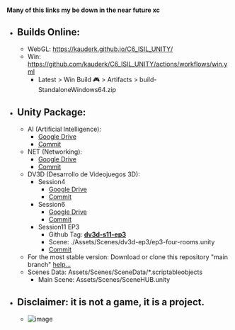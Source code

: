 #### Many of this links my be down in the near future xc

- ## Builds Online:
    - WebGL: https://kauderk.github.io/C6_ISIL_UNITY/
    - Win: https://github.com/kauderk/C6_ISIL_UNITY/actions/workflows/win.yml
        - Latest > Win Build 🎮 > Artifacts > build-StandaloneWindows64.zip

- ## Unity Package:
    - AI (Artificial Intelligence): 
        - [Google Drive](https://drive.google.com/file/d/1wBVXTeIL0Yr-g3zc4nFO8YT6dV3NsLxv/view?usp=sharing)
        - [Commit](e54a95d5b581a04f256c9dc4fbd9a2d6f2970238)
    - NET (Networking): 
        - [Google Drive](https://drive.google.com/file/d/1rsyVNvTMZ-a9EHKqKW8541AwAI0kiJYK/view?usp=sharing)
        - [Commit](https://github.com/kauderk/C6_ISIL_UNITY/commit/e03a9f09b957408bc6933a5d4dbcd744722aed31)
    - DV3D (Desarrollo de Videojuegos 3D): 
        - Session4
            - [Google Drive](https://drive.google.com/file/d/1ksj6iX6Yzx_9cQwC6k4e5PcpZLUqWiUV/view?usp=sharing)
            - [Commit](https://github.com/kauderk/C6_ISIL_UNITY/commit/a61ab588d00c56ea992ad9bec3bbf3eb34b63c51)
        - Session6
            - [Google Drive](https://drive.google.com/file/d/1Yl_EbdP-GsPBxY1iIt-h2ZVHW8HAKJTz/view?usp=sharing)
            - [Commit](https://github.com/kauderk/C6_ISIL_UNITY/commit/1118681e8503b10f15e1af151a1f41c8935daa94)
        - Session11 EP3
            - Github Tag: **[dv3d-s11-ep3](https://github.com/kauderk/C6_ISIL_UNITY/releases/tag/dv3d-s11-ep3)**
            - Scene: ./Assets/Scenes/dv3d-ep3/ep3-four-rooms.unity
            - [Commit](https://github.com/kauderk/C6_ISIL_UNITY/commit/77729ef65ecc9079e619489181a6550c46723732)
    - For the most stable version: Download or clone this repository "main branch" [help...](https://docs.github.com/en/repositories/creating-and-managing-repositories/cloning-a-repository)
    - Scenes Data: Assets/Scenes/SceneData/*.scriptableobjects
        - Main Scene: Assets/Scenes/SceneHUB.unity

- ## Disclaimer: it is not a game, it is a project.
    - ![image](https://user-images.githubusercontent.com/65237382/165552877-30b07db9-c858-41b7-a450-c0cab66275c6.png)
